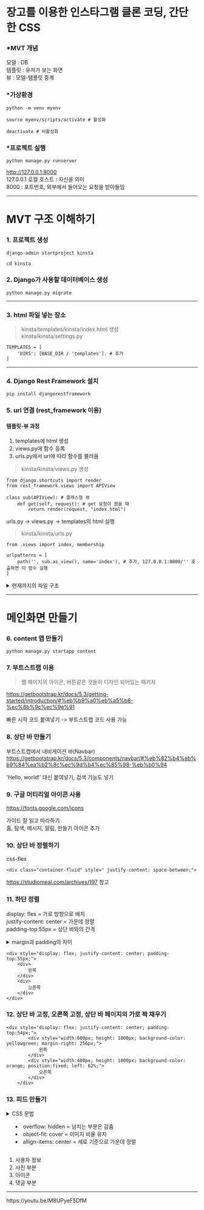 # 장고를 이용한 인스타그램 클론 코딩, 간단한 CSS
### *MVT 개념
모델 : DB  
템플릿 : 유저가 보는 화면  
뷰 : 모델-템플릿 중계  

### *가상환경
```
python -m venv myenv
```
```
source myenv/scripts/activate # 활성화

deactivate # 비활성화
```

### *프로젝트 실행
```
python manage.py runserver
```
http://127.0.0.1:8000  
127.0.0.1 로컬 호스트 : 자신을 의미  
8000 : 포트번호, 외부에서 들어오는 요청을 받아들임
<hr/>

# MVT 구조 이해하기

### 1. 프로젝트 생성
```
django-admin startproject kinsta
```

```
cd kinsta
```

### 2. Django가 사용할 데이터베이스 생성
```
python manage.py migrate
```

<hr/>

### 3. html 파일 넣는 장소
> kinsta/templates/kinsta/index.html 생성  
> kinsta/kinsta/settings.py
```
TEMPLATES = [
    'DIRS': [BASE_DIR / 'templates'], # 추가
] 
```
<hr/>

### 4. Django Rest Framework 설치
```
pip install djangorestframework
```

### 5. url 연결 (rest_framework 이용)
#### 템플릿-뷰 과정
1. templates에 html 생성
2. views.py에 함수 등록
3. urls.py에서 url에 따라 함수를 불러옴
> kinsta/kinsta/views.py 생성
```
from django.shortcuts import render
from rest_framework.views import APIView

class sub(APIView): # 클래스형 뷰
    def get(self, request): # get 요청이 왔을 때
        return render(request, "index.html")
```

urls.py -> views.py -> templates의 html 실행
> kinsta/kinsta/urls.py
```
from .views import index, membership

urlpatterns = [
    path('', sub.as_view(), name='index'), # 추가, 127.0.0.1:8000/'' 호출하면 이 함수 실행    
]

```

<details>
<summary>현재까지의 파일 구조</summary>

* kinsta
  * (앱을 사용한다면 디렉토리가 위치할 곳)
  * db.sqlite3  
  * manage.py  
  * kinsta/  
      * settings.py  
      * urls.py  
      * views.py
  * templates/  
      * html 파일들
</details>

<hr/>

# 메인화면 만들기

### 6. content 앱 만들기
```
python manage.py startapp content
```

### 7. 부트스트랩 이용
> 웹 페이지의 아이콘, 버튼같은 것들이 디자인 되어있는 패키지

https://getbootstrap.kr/docs/5.3/getting-started/introduction/#%eb%b9%a0%eb%a5%b8-%ec%8b%9c%ec%9e%91

빠른 시작 코드 붙여넣기 -> 부트스트랩 코드 사용 가능

### 8. 상단 바 만들기
부트스트랩에서 내비게이션 바(Navbar)
https://getbootstrap.kr/docs/5.3/components/navbar/#%eb%82%b4%eb%b9%84%ea%b2%8c%ec%9d%b4%ec%85%98-%eb%b0%94

'Hello, world!' 대신 붙여넣기, 검색 기능도 넣기

### 9. 구글 머티리얼 아이콘 사용
https://fonts.google.com/icons

가이드 잘 읽고 따라하기  
홈, 탐색, 메시지, 알림, 만들기 아이콘 추가

### 10. 상단 바 정렬하기
css-flex  
```
<div class="container-fluid" style=" justify-content: space-between;">
```
https://studiomeal.com/archives/197 참고  

### 11. 하단 정렬
display: flex = 가로 방향으로 배치  
justify-content: center = 가운데 정렬  
padding-top:55px = 상단 바와의 간격

<details>
<summary>margin과 padding의 차이</summary>

* margin : 외부에서 밀어주는 느낌
* padding : 내부에서 미는 느낌
</details>

```
<div style="display: flex; justify-content: center; padding-top:55px;">
    <div>
        왼쪽
    </div>
    <div>
        오른쪽
    </div>
</div>
```

### 12. 상단 바 고정, 오른쪽 고정, 상단 바 페이지의 가로 꽉 채우기
```
<div style="display: flex; justify-content: center; padding-top:54px;">
        <div style="width:600px; height: 1000px; background-color: yellowgreen; margin-right: 256px;">
            왼쪽
        </div>
        <div style="width:400px; height: 1000px; background-color: orange; position:fixed; left: 62%;">
            오른쪽
        </div>
    </div>
```

### 13. 피드 만들기
<details>
<summary>CSS 문법</summar>

* overflow: hidden = 넘치는 부분은 감춤
* object-fit: cover = 이미지 비율 유지
* allign-items: center = 세로 기준으로 가운데 정렬
</details>

1. 사용자 정보
2. 사진 부분
3. 아이콘
4. 댓글 부분


<hr/>
https://youtu.be/M8UPyeF5DfM
